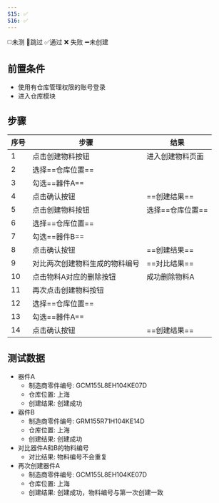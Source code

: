 ```yaml
---
S15: ✅
S16: ✅
---
```

◻️未测    🚫跳过     ✅通过    ❌ 失败    ➖未创建

## 前置条件

- 使用有仓库管理权限的账号登录
- 进入仓库模块

## 步骤

| 序号  | 步骤              | 结果         |
| --- | --------------- | ---------- |
| 1   | 点击创建物料按钮        | 进入创建物料页面   |
| 2   | 选择==仓库位置==      |            |
| 3   | 勾选==器件A==       |            |
| 4   | 点击确认按钮          | ==创建结果==   |
| 5   | 点击创建物料按钮        | 选择==仓库位置== |
| 6   | 选择==仓库位置==      |            |
| 7   | 勾选==器件B==       |            |
| 8   | 点击确认按钮          | ==创建结果==   |
| 9   | 对比两次创建物料生成的物料编号 | ==对比结果==   |
| 10  | 点击物料A对应的删除按钮    | 成功删除物料A    |
| 11  | 再次点击创建物料按钮      |            |
| 12  | 选择==仓库位置==      |            |
| 13  | 勾选==器件A==       |            |
| 14  | 点击确认按钮          | ==创建结果==   |

## 测试数据

- 器件A
	- 制造商零件编号: GCM155L8EH104KE07D
	- 仓库位置: 上海
	- 创建结果: 创建成功
- 器件B
	- 制造商零件编号: GRM155R71H104KE14D
	- 仓库位置: 上海
	- 创建结果: 创建成功
- 对比器件A和B的物料编号
	- 对比结果: 物料编号不会重复
- 再次创建器件A
	- 制造商零件编号: GCM155L8EH104KE07D
	- 仓库位置: 上海
	- 创建结果: 创建成功，物料编号与第一次创建一致
